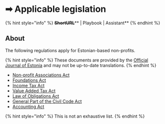# ➡ Applicable legislation

{% hint style="info" %}
~~**ShortURL**~~** | Playbook | Assistant**
{% endhint %}

## About

The following regulations apply for Estonian-based non-profits.

{% hint style="info" %}
These documents are provided by the [Official Journal of Estonia](https://www.riigiteataja.ee/en/) and may not be up-to-date translations.
{% endhint %}

* [Non-profit Associations Act](https://www.riigiteataja.ee/en/eli/ee/510042014003/consolide/current)
* [Foundations Act](https://www.riigiteataja.ee/en/eli/ee/510042014001/consolide/current)
* [Income Tax Act](https://www.riigiteataja.ee/en/eli/ee/528082014008/consolide/current)
* [Value Added Tax Act](https://www.riigiteataja.ee/en/eli/ee/528082014006/consolide/current)
* [Law of Obligations Act](https://www.riigiteataja.ee/en/eli/ee/513062014001/consolide/current)
* [General Part of the Civil Code Act](https://www.riigiteataja.ee/en/eli/ee/528032014002/consolide/current)
* [Accounting Act](https://www.riigiteataja.ee/en/eli/ee/501042014003/consolide/current)

{% hint style="info" %}
This is not an exhaustive list.
{% endhint %}
